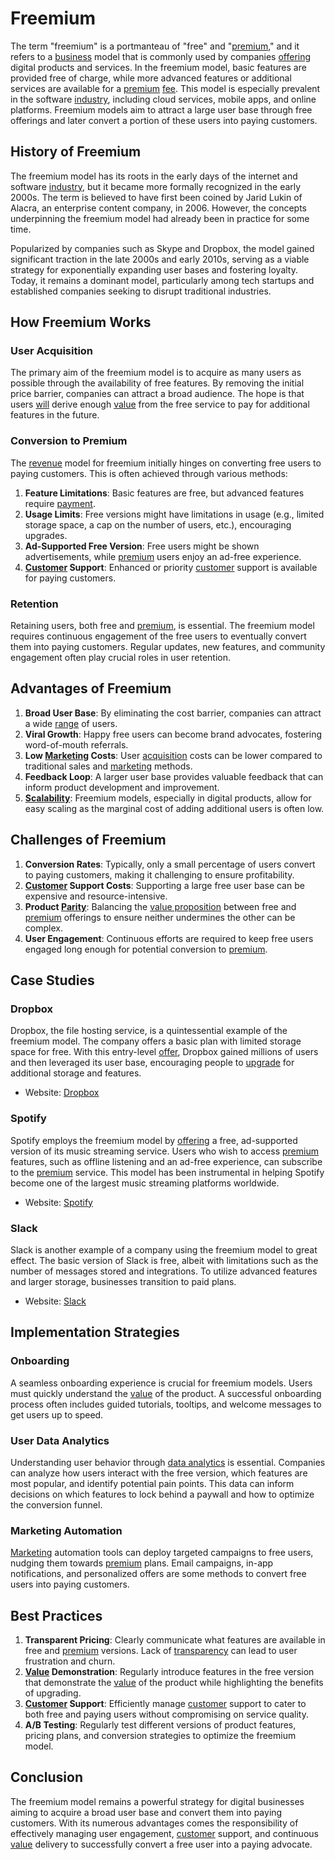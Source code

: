 # Freemium

The term "freemium" is a portmanteau of "free" and "[premium](../p/premium.md)," and it refers to a [business](../b/business.md) model that is commonly used by companies [offering](../o/offering.md) digital products and services. In the freemium model, basic features are provided free of charge, while more advanced features or additional services are available for a [premium](../p/premium.md) [fee](../f/fee.md). This model is especially prevalent in the software [industry](../i/industry.md), including cloud services, mobile apps, and online platforms. Freemium models aim to attract a large user base through free offerings and later convert a portion of these users into paying customers.

## History of Freemium

The freemium model has its roots in the early days of the internet and software [industry](../i/industry.md), but it became more formally recognized in the early 2000s. The term is believed to have first been coined by Jarid Lukin of Alacra, an enterprise content company, in 2006. However, the concepts underpinning the freemium model had already been in practice for some time. 

Popularized by companies such as Skype and Dropbox, the model gained significant traction in the late 2000s and early 2010s, serving as a viable strategy for exponentially expanding user bases and fostering loyalty. Today, it remains a dominant model, particularly among tech startups and established companies seeking to disrupt traditional industries.

## How Freemium Works

### User Acquisition

The primary aim of the freemium model is to acquire as many users as possible through the availability of free features. By removing the initial price barrier, companies can attract a broad audience. The hope is that users [will](../w/will.md) derive enough [value](../v/value.md) from the free service to pay for additional features in the future.

### Conversion to Premium

The [revenue](../r/revenue.md) model for freemium initially hinges on converting free users to paying customers. This is often achieved through various methods:

1. **Feature Limitations**: Basic features are free, but advanced features require [payment](../p/payment.md).
2. **Usage Limits**: Free versions might have limitations in usage (e.g., limited storage space, a cap on the number of users, etc.), encouraging upgrades.
3. **Ad-Supported Free Version**: Free users might be shown advertisements, while [premium](../p/premium.md) users enjoy an ad-free experience.
4. **[Customer](../c/customer.md) Support**: Enhanced or priority [customer](../c/customer.md) support is available for paying customers.

### Retention

Retaining users, both free and [premium](../p/premium.md), is essential. The freemium model requires continuous engagement of the free users to eventually convert them into paying customers. Regular updates, new features, and community engagement often play crucial roles in user retention.

## Advantages of Freemium

1. **Broad User Base**: By eliminating the cost barrier, companies can attract a wide [range](../r/range.md) of users.
2. **Viral Growth**: Happy free users can become brand advocates, fostering word-of-mouth referrals.
3. **Low [Marketing](../m/marketing.md) Costs**: User [acquisition](../a/acquisition.md) costs can be lower compared to traditional sales and [marketing](../m/marketing.md) methods.
4. **Feedback Loop**: A larger user base provides valuable feedback that can inform product development and improvement.
5. **[Scalability](../s/scalability.md)**: Freemium models, especially in digital products, allow for easy scaling as the marginal cost of adding additional users is often low.

## Challenges of Freemium

1. **Conversion Rates**: Typically, only a small percentage of users convert to paying customers, making it challenging to ensure profitability.
2. **[Customer](../c/customer.md) Support Costs**: Supporting a large free user base can be expensive and resource-intensive.
3. **Product [Parity](../p/parity.md)**: Balancing the [value proposition](../v/value_proposition.md) between free and [premium](../p/premium.md) offerings to ensure neither undermines the other can be complex.
4. **User Engagement**: Continuous efforts are required to keep free users engaged long enough for potential conversion to [premium](../p/premium.md).

## Case Studies

### Dropbox

Dropbox, the file hosting service, is a quintessential example of the freemium model. The company offers a basic plan with limited storage space for free. With this entry-level [offer](../o/offer.md), Dropbox gained millions of users and then leveraged its user base, encouraging people to [upgrade](../u/upgrade.md) for additional storage and features.

* Website: [Dropbox](https://www.dropbox.com)

### Spotify

Spotify employs the freemium model by [offering](../o/offering.md) a free, ad-supported version of its music streaming service. Users who wish to access [premium](../p/premium.md) features, such as offline listening and an ad-free experience, can subscribe to the [premium](../p/premium.md) service. This model has been instrumental in helping Spotify become one of the largest music streaming platforms worldwide.

* Website: [Spotify](https://www.spotify.com)

### Slack

Slack is another example of a company using the freemium model to great effect. The basic version of Slack is free, albeit with limitations such as the number of messages stored and integrations. To utilize advanced features and larger storage, businesses transition to paid plans.

* Website: [Slack](https://slack.com)

## Implementation Strategies

### Onboarding

A seamless onboarding experience is crucial for freemium models. Users must quickly understand the [value](../v/value.md) of the product. A successful onboarding process often includes guided tutorials, tooltips, and welcome messages to get users up to speed.

### User Data Analytics

Understanding user behavior through [data analytics](../d/data_analytics.md) is essential. Companies can analyze how users interact with the free version, which features are most popular, and identify potential pain points. This data can inform decisions on which features to lock behind a paywall and how to optimize the conversion funnel.

### Marketing Automation

[Marketing](../m/marketing.md) automation tools can deploy targeted campaigns to free users, nudging them towards [premium](../p/premium.md) plans. Email campaigns, in-app notifications, and personalized offers are some methods to convert free users into paying customers.

## Best Practices

1. **Transparent Pricing**: Clearly communicate what features are available in free and [premium](../p/premium.md) versions. Lack of [transparency](../t/transparency.md) can lead to user frustration and churn.
2. **[Value](../v/value.md) Demonstration**: Regularly introduce features in the free version that demonstrate the [value](../v/value.md) of the product while highlighting the benefits of upgrading.
3. **[Customer](../c/customer.md) Support**: Efficiently manage [customer](../c/customer.md) support to cater to both free and paying users without compromising on service quality.
4. **A/B Testing**: Regularly test different versions of product features, pricing plans, and conversion strategies to optimize the freemium model.

## Conclusion

The freemium model remains a powerful strategy for digital businesses aiming to acquire a broad user base and convert them into paying customers. With its numerous advantages comes the responsibility of effectively managing user engagement, [customer](../c/customer.md) support, and continuous [value](../v/value.md) delivery to successfully convert a free user into a paying advocate.